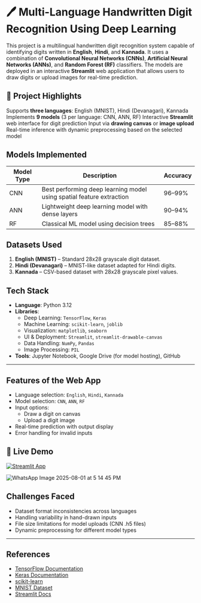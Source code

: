 
# 🖊️ Multi-Language Handwritten Digit Recognition Using Deep Learning

This project is a multilingual handwritten digit recognition system capable of identifying digits written in **English**, **Hindi**, and **Kannada**. It uses a combination of **Convolutional Neural Networks (CNNs)**, **Artificial Neural Networks (ANNs)**, and **Random Forest (RF)** classifiers. The models are deployed in an interactive **Streamlit** web application that allows users to draw digits or upload images for real-time prediction.


## 📌 Project Highlights

 Supports **three languages**: English (MNIST), Hindi (Devanagari), Kannada
 Implements **9 models** (3 per language: CNN, ANN, RF)
 Interactive **Streamlit** web interface for digit prediction
 Input via **drawing canvas** or **image upload**
 Real-time inference with dynamic preprocessing based on the selected model


##  Models Implemented

| Model Type | Description | Accuracy |
|------------|-------------|----------|
| CNN        | Best performing deep learning model using spatial feature extraction | 96–99% |
| ANN        | Lightweight deep learning model with dense layers | 90–94% |
| RF         | Classical ML model using decision trees | 85–88% |


## Datasets Used

1. **English (MNIST)** – Standard 28x28 grayscale digit dataset.
2. **Hindi (Devanagari)** – MNIST-like dataset adapted for Hindi digits.
3. **Kannada** – CSV-based dataset with 28x28 grayscale pixel values.

## Tech Stack

- **Language**: Python 3.12
- **Libraries**:
  - Deep Learning: `TensorFlow`, `Keras`
  - Machine Learning: `scikit-learn`, `joblib`
  - Visualization: `matplotlib`, `seaborn`
  - UI & Deployment: `Streamlit`, `streamlit-drawable-canvas`
  - Data Handling: `NumPy`, `Pandas`
  - Image Processing: `PIL`
- **Tools**: Jupyter Notebook, Google Drive (for model hosting), GitHub
---
## Features of the Web App

- Language selection: `English`, `Hindi`, `Kannada`
- Model selection: `CNN`, `ANN`, `RF`
- Input options:
  -  Draw a digit on canvas
  -  Upload a digit image
- Real-time prediction with output display
- Error handling for invalid inputs

## 🚀 Live Demo
[![Streamlit App](https://static.streamlit.io/badges/streamlit_badge_black_white.svg)](https://handwritten-digit-recognition-using-deep-learning.streamlit.app/)

![WhatsApp Image 2025-08-01 at 5 14 45 PM](https://github.com/user-attachments/assets/f850f9c0-48e1-444c-ae2b-9f92fd919666)


## Challenges Faced

- Dataset format inconsistencies across languages
- Handling variability in hand-drawn inputs
- File size limitations for model uploads (CNN .h5 files)
- Dynamic preprocessing for different model types

---

## References

- [TensorFlow Documentation](https://www.tensorflow.org/)
- [Keras Documentation](https://keras.io/)
- [scikit-learn](https://scikit-learn.org/)
- [MNIST Dataset](http://yann.lecun.com/exdb/mnist/)
- [Streamlit Docs](https://docs.streamlit.io/)

